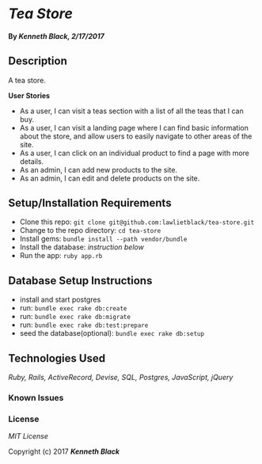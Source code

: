 # _Tea Store_

#### By _**Kenneth Black**, 2/17/2017_

## Description

A tea store.

**User Stories**

* As a user, I can visit a teas section with a list of all the teas that I can buy.
* As a user, I can visit a landing page where I can find basic information about the store, and allow users to easily navigate to other areas of the site.
* As a user, I can click on an individual product to find a page with more details.
* As an admin, I can add new products to the site.
* As an admin, I can edit and delete products on the site.


## Setup/Installation Requirements

* Clone this repo: `git clone git@github.com:lawlietblack/tea-store.git`
* Change to the repo directory: `cd tea-store`
* Install gems: `bundle install --path vendor/bundle`
* Install the database: *instruction below*
* Run the app: `ruby app.rb`

## Database Setup Instructions

* install and start postgres
* run: `bundle exec rake db:create`
* run: `bundle exec rake db:migrate`
* run: `bundle exec rake db:test:prepare`
* seed the database(optional): `bundle exec rake db:setup`

## Technologies Used

_Ruby, Rails, ActiveRecord, Devise, SQL, Postgres, JavaScript, jQuery_

### Known Issues


### License

*MIT License*

Copyright (c) 2017 **_Kenneth Black_**